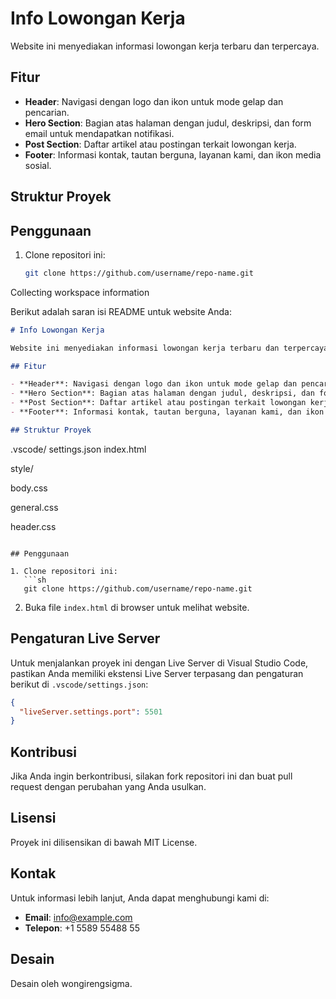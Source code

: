 # Info Lowongan Kerja

Website ini menyediakan informasi lowongan kerja terbaru dan terpercaya.

## Fitur

- **Header**: Navigasi dengan logo dan ikon untuk mode gelap dan pencarian.
- **Hero Section**: Bagian atas halaman dengan judul, deskripsi, dan form email untuk mendapatkan notifikasi.
- **Post Section**: Daftar artikel atau postingan terkait lowongan kerja.
- **Footer**: Informasi kontak, tautan berguna, layanan kami, dan ikon media sosial.

## Struktur Proyek

## Penggunaan

1. Clone repositori ini:
   ```sh
   git clone https://github.com/username/repo-name.git

Collecting workspace information

Berikut adalah saran isi README untuk website Anda:

```markdown
# Info Lowongan Kerja

Website ini menyediakan informasi lowongan kerja terbaru dan terpercaya.

## Fitur

- **Header**: Navigasi dengan logo dan ikon untuk mode gelap dan pencarian.
- **Hero Section**: Bagian atas halaman dengan judul, deskripsi, dan form email untuk mendapatkan notifikasi.
- **Post Section**: Daftar artikel atau postingan terkait lowongan kerja.
- **Footer**: Informasi kontak, tautan berguna, layanan kami, dan ikon media sosial.

## Struktur Proyek

```
.vscode/
settings.json
index.html


style/
  

body.css


  

general.css


  

header.css


```

## Penggunaan

1. Clone repositori ini:
   ```sh
   git clone https://github.com/username/repo-name.git
   ```
2. Buka file `index.html` di browser untuk melihat website.

## Pengaturan Live Server

Untuk menjalankan proyek ini dengan Live Server di Visual Studio Code, pastikan Anda memiliki ekstensi Live Server terpasang dan pengaturan berikut di `.vscode/settings.json`:
```json
{
  "liveServer.settings.port": 5501
}
```

## Kontribusi

Jika Anda ingin berkontribusi, silakan fork repositori ini dan buat pull request dengan perubahan yang Anda usulkan.

## Lisensi

Proyek ini dilisensikan di bawah MIT License.

## Kontak

Untuk informasi lebih lanjut, Anda dapat menghubungi kami di:
- **Email**: info@example.com
- **Telepon**: +1 5589 55488 55

## Desain

Desain oleh wongirengsigma.

